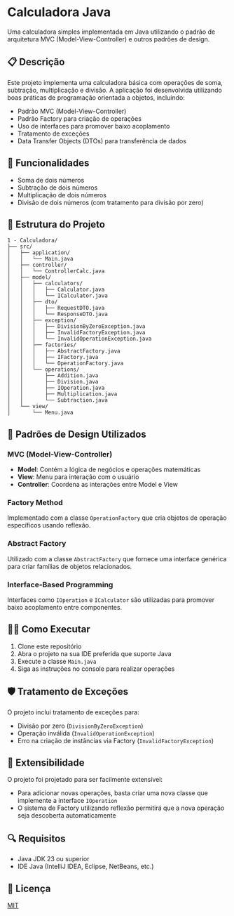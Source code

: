 # Calculadora Java

Uma calculadora simples implementada em Java utilizando o padrão de arquitetura MVC (Model-View-Controller) e outros padrões de design.

## 📋 Descrição

Este projeto implementa uma calculadora básica com operações de soma, subtração, multiplicação e divisão. A aplicação foi desenvolvida utilizando boas práticas de programação orientada a objetos, incluindo:

- Padrão MVC (Model-View-Controller)
- Padrão Factory para criação de operações
- Uso de interfaces para promover baixo acoplamento
- Tratamento de exceções
- Data Transfer Objects (DTOs) para transferência de dados

## 🚀 Funcionalidades

- Soma de dois números
- Subtração de dois números
- Multiplicação de dois números
- Divisão de dois números (com tratamento para divisão por zero)

## 🔧 Estrutura do Projeto

```
1 - Calculadora/
├── src/
│   ├── application/
│   │   └── Main.java
│   ├── controller/
│   │   └── ControllerCalc.java
│   ├── model/
│   │   ├── calculators/
│   │   │   ├── Calculator.java
│   │   │   └── ICalculator.java
│   │   ├── dto/
│   │   │   ├── RequestDTO.java
│   │   │   └── ResponseDTO.java
│   │   ├── exception/
│   │   │   ├── DivisionByZeroException.java
│   │   │   ├── InvalidFactoryException.java
│   │   │   └── InvalidOperationException.java
│   │   ├── factories/
│   │   │   ├── AbstractFactory.java
│   │   │   ├── IFactory.java
│   │   │   └── OperationFactory.java
│   │   └── operations/
│   │       ├── Addition.java
│   │       ├── Division.java
│   │       ├── IOperation.java
│   │       ├── Multiplication.java
│   │       └── Subtraction.java
│   └── view/
│       └── Menu.java
```

## 📝 Padrões de Design Utilizados

### MVC (Model-View-Controller)
- **Model**: Contém a lógica de negócios e operações matemáticas
- **View**: Menu para interação com o usuário
- **Controller**: Coordena as interações entre Model e View

### Factory Method
Implementado com a classe `OperationFactory` que cria objetos de operação específicos usando reflexão.

### Abstract Factory
Utilizado com a classe `AbstractFactory` que fornece uma interface genérica para criar famílias de objetos relacionados.

### Interface-Based Programming
Interfaces como `IOperation` e `ICalculator` são utilizadas para promover baixo acoplamento entre componentes.

## 🏃‍♂️ Como Executar

1. Clone este repositório
2. Abra o projeto na sua IDE preferida que suporte Java
3. Execute a classe `Main.java`
4. Siga as instruções no console para realizar operações

## 🛡️ Tratamento de Exceções

O projeto inclui tratamento de exceções para:
- Divisão por zero (`DivisionByZeroException`)
- Operação inválida (`InvalidOperationException`)
- Erro na criação de instâncias via Factory (`InvalidFactoryException`)

## 🧩 Extensibilidade

O projeto foi projetado para ser facilmente extensível:
- Para adicionar novas operações, basta criar uma nova classe que implemente a interface `IOperation`
- O sistema de Factory utilizando reflexão permitirá que a nova operação seja descoberta automaticamente

## 🔍 Requisitos

- Java JDK 23 ou superior
- IDE Java (IntelliJ IDEA, Eclipse, NetBeans, etc.)

## 📜 Licença

[MIT](https://choosealicense.com/licenses/mit/)
